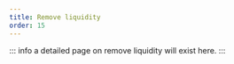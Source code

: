 ```yaml
---
title: Remove liquidity
order: 15
---
```

::: info
a detailed page on remove liquidity will exist here.
:::